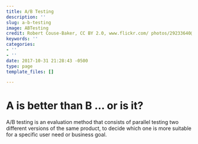 ```yaml
---
title: A/B Testing
description: ''
slug: a-b-testing
image: ABTesting
credit: Robert Couse-Baker, CC BY 2.0, www.flickr.com/ photos/29233640@N07/12596035923/
keywords: ''
categories:
- ''
- ''
date: 2017-10-31 21:28:43 -0500
type: page
template_files: []

---
```

# A is better than B ... or is it?

A/B testing is an evaluation method that consists of parallel testing two different versions of the same product, to decide which one is more suitable for a specific user need or business goal.
